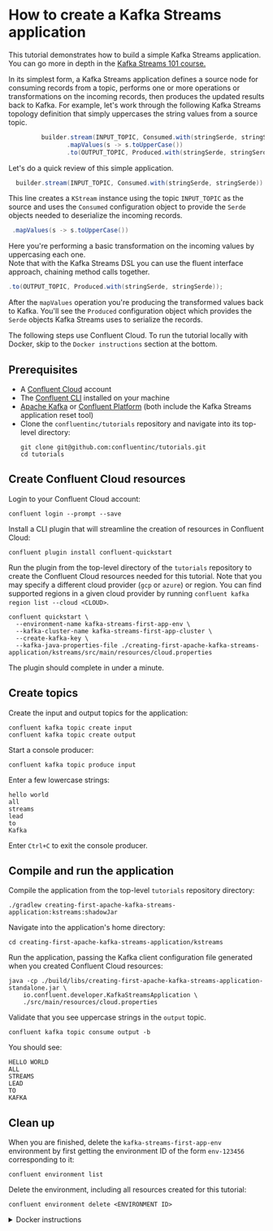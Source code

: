 <!-- title: How to create a Kafka Streams application -->
<!-- description: In this tutorial, learn how to create a Kafka Streams application, with step-by-step instructions and supporting code. -->

# How to create a Kafka Streams application

This tutorial demonstrates how to build a simple Kafka Streams application. You can go more in depth in the [Kafka Streams 101 course.](https://developer.confluent.io/learn-kafka/kafka-streams/get-started/)

In its simplest form, a Kafka Streams application defines a source node for consuming records from a topic, performs one or more operations or transformations on the incoming records, then produces the updated results back to Kafka.  For example, let's work through the following Kafka Streams topology definition that simply uppercases the string values from a source topic.

```java
         builder.stream(INPUT_TOPIC, Consumed.with(stringSerde, stringSerde))
                .mapValues(s -> s.toUpperCase())
                .to(OUTPUT_TOPIC, Produced.with(stringSerde, stringSerde));
```

Let's do a quick review of this simple application.

```java
  builder.stream(INPUT_TOPIC, Consumed.with(stringSerde, stringSerde))
```
 
This line creates a `KStream` instance using the topic `INPUT_TOPIC` as the source and uses the `Consumed` configuration object to provide the `Serde` objects needed to deserialize the incoming records.

```java
 .mapValues(s -> s.toUpperCase())
```

Here you're performing a basic transformation on the incoming values by uppercasing each one.  
Note that with the Kafka Streams DSL you can use the fluent interface approach, chaining method calls together.

```java
.to(OUTPUT_TOPIC, Produced.with(stringSerde, stringSerde));
```
 
After the `mapValues` operation you're producing the transformed values back to Kafka. You'll see the `Produced` configuration object which provides the `Serde` objects Kafka Streams uses to serialize the records.

The following steps use Confluent Cloud. To run the tutorial locally with Docker, skip to the `Docker instructions` section at the bottom.

## Prerequisites

* A [Confluent Cloud](https://confluent.cloud/signup) account
* The [Confluent CLI](https://docs.confluent.io/confluent-cli/current/install.html) installed on your machine
* [Apache Kafka](https://kafka.apache.org/downloads) or [Confluent Platform](https://docs.confluent.io/platform/current/installation/installing_cp/zip-tar.html) (both include the Kafka Streams application reset tool)
* Clone the `confluentinc/tutorials` repository and navigate into its top-level directory:
  ```shell
  git clone git@github.com:confluentinc/tutorials.git
  cd tutorials
  ```

## Create Confluent Cloud resources

Login to your Confluent Cloud account:

```shell
confluent login --prompt --save
```

Install a CLI plugin that will streamline the creation of resources in Confluent Cloud:

```shell
confluent plugin install confluent-quickstart
```

Run the plugin from the top-level directory of the `tutorials` repository to create the Confluent Cloud resources needed for this tutorial. Note that you may specify a different cloud provider (`gcp` or `azure`) or region. You can find supported regions in a given cloud provider by running `confluent kafka region list --cloud <CLOUD>`.

```shell
confluent quickstart \
  --environment-name kafka-streams-first-app-env \
  --kafka-cluster-name kafka-streams-first-app-cluster \
  --create-kafka-key \
  --kafka-java-properties-file ./creating-first-apache-kafka-streams-application/kstreams/src/main/resources/cloud.properties
```

The plugin should complete in under a minute.

## Create topics

Create the input and output topics for the application:

```shell
confluent kafka topic create input
confluent kafka topic create output
```

Start a console producer:

```shell
confluent kafka topic produce input
```

Enter a few lowercase strings:

```plaintext
hello world
all
streams
lead
to
Kafka
```

Enter `Ctrl+C` to exit the console producer.

## Compile and run the application

Compile the application from the top-level `tutorials` repository directory:

```shell
./gradlew creating-first-apache-kafka-streams-application:kstreams:shadowJar
```

Navigate into the application's home directory:

```shell
cd creating-first-apache-kafka-streams-application/kstreams
```

Run the application, passing the Kafka client configuration file generated when you created Confluent Cloud resources:

```shell
java -cp ./build/libs/creating-first-apache-kafka-streams-application-standalone.jar \
    io.confluent.developer.KafkaStreamsApplication \
    ./src/main/resources/cloud.properties
```

Validate that you see uppercase strings in the `output` topic.

```shell
confluent kafka topic consume output -b
```

You should see:

```shell
HELLO WORLD
ALL
STREAMS
LEAD
TO
KAFKA
```

## Clean up

When you are finished, delete the `kafka-streams-first-app-env` environment by first getting the environment ID of the form `env-123456` corresponding to it:

```shell
confluent environment list
```

Delete the environment, including all resources created for this tutorial:

```shell
confluent environment delete <ENVIRONMENT ID>
```

<details>
  <summary>Docker instructions</summary>

  ## Prerequisites

  * Docker running via [Docker Desktop](https://docs.docker.com/desktop/) or [Docker Engine](https://docs.docker.com/engine/install/)
  * [Docker Compose](https://docs.docker.com/compose/install/). Ensure that the command `docker compose version` succeeds.
  * Clone the `confluentinc/tutorials` repository and navigate into its top-level directory:
    ```shell
    git clone git@github.com:confluentinc/tutorials.git
    cd tutorials
    ```

  ## Start Kafka in Docker

  Start Kafka with the following command run from the top-level `tutorials` repository directory:

  ```shell
  docker compose -f ./docker/docker-compose-kafka.yml up -d
  ```

  ## Create topics

  Open a shell in the broker container:

  ```shell
  docker exec -it broker /bin/bash
  ```

  Create the input and output topics for the application:

  ```shell
  kafka-topics --bootstrap-server localhost:9092 --create --topic input
  kafka-topics --bootstrap-server localhost:9092 --create --topic output
  ```

  Start a console producer:

  ```shell
  kafka-console-producer --bootstrap-server localhost:9092 --topic input
  ```

  Enter a few lowercase strings:

  ```plaintext
  hello world
  all
  streams
  lead
  to
  Kafka
  ```
  
  Enter `Ctrl+C` to exit the console producer.

  ## Compile and run the application

  On your local machine, compile the app:

  ```shell
  ./gradlew creating-first-apache-kafka-streams-application:kstreams:shadowJar
  ```

  Navigate into the application's home directory:

  ```shell
  cd creating-first-apache-kafka-streams-application/kstreams
  ```

  Run the application, passing the `local.properties` Kafka client configuration file that points to the broker's bootstrap servers endpoint at `localhost:9092`:

  ```shell
  java -cp ./build/libs/creating-first-apache-kafka-streams-application-standalone.jar \
      io.confluent.developer.KafkaStreamsApplication \
      ./src/main/resources/local.properties
  ```

  Validate that you see uppercase strings in the `output` topic. In the broker container shell:

  ```shell
  kafka-console-consumer --bootstrap-server localhost:9092 --topic output --from-beginning
  ```

  You should see:

  ```shell
  HELLO WORLD
  ALL
  STREAMS
  LEAD
  TO
  KAFKA
  ```

  ## Clean up

  From your local machine, stop the broker container:

  ```shell
  docker compose -f ./docker/docker-compose-kafka.yml down
  ```
</details>
